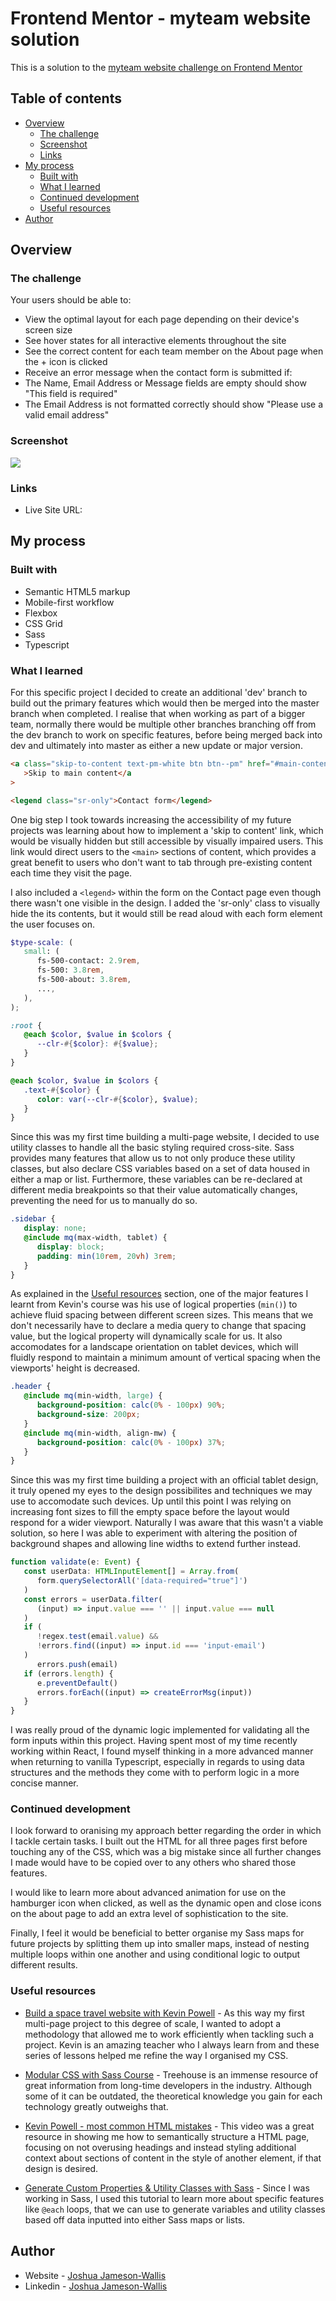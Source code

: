 # Frontend Mentor - myteam website solution

This is a solution to the [myteam website challenge on Frontend Mentor](https://www.frontendmentor.io/challenges/myteam-multipage-website-mxlEauvW)

## Table of contents

-  [Overview](#overview)
   -  [The challenge](#the-challenge)
   -  [Screenshot](#screenshot)
   -  [Links](#links)
-  [My process](#my-process)
   -  [Built with](#built-with)
   -  [What I learned](#what-i-learned)
   -  [Continued development](#continued-development)
   -  [Useful resources](#useful-resources)
-  [Author](#author)

## Overview

### The challenge

Your users should be able to:

-  View the optimal layout for each page depending on their device's screen size
-  See hover states for all interactive elements throughout the site
-  See the correct content for each team member on the About page when the + icon is clicked
-  Receive an error message when the contact form is submitted if:
-  The Name, Email Address or Message fields are empty should show "This field is required"
-  The Email Address is not formatted correctly should show "Please use a valid email address"

### Screenshot

![](./screenshot.png)

### Links

-  Live Site URL:

## My process

### Built with

-  Semantic HTML5 markup
-  Mobile-first workflow
-  Flexbox
-  CSS Grid
-  Sass
-  Typescript

### What I learned

For this specific project I decided to create an additional 'dev' branch to build out the primary features which would then be merged into the master branch when completed. I realise that when working as part of a bigger team, normally there would be multiple other branches branching off from the dev branch to work on specific features, before being merged back into dev and ultimately into master as either a new update or major version.

```html
<a class="skip-to-content text-pm-white btn btn--pm" href="#main-content"
   >Skip to main content</a
>

<legend class="sr-only">Contact form</legend>
```

One big step I took towards increasing the accessibility of my future projects was learning about how to implement a 'skip to content' link, which would be visually hidden but still accessible by visually impaired users. This link would direct users to the `<main>` sections of content, which provides a great benefit to users who don't want to tab through pre-existing content each time they visit the page.

I also included a `<legend>` within the form on the Contact page even though there wasn't one visible in the design. I added the 'sr-only' class to visually hide the its contents, but it would still be read aloud with each form element the user focuses on.

```scss
$type-scale: (
   small: (
      fs-500-contact: 2.9rem,
      fs-500: 3.8rem,
      fs-500-about: 3.8rem,
      ...,
   ),
);
```

```scss
:root {
   @each $color, $value in $colors {
      --clr-#{$color}: #{$value};
   }
}

@each $color, $value in $colors {
   .text-#{$color} {
      color: var(--clr-#{$color}, $value);
   }
}
```

Since this was my first time building a multi-page website, I decided to use utility classes to handle all the basic styling required cross-site. Sass provides many features that allow us to not only produce these utility classes, but also declare CSS variables based on a set of data housed in either a map or list. Furthermore, these variables can be re-declared at different media breakpoints so that their value automatically changes, preventing the need for us to manually do so.

```scss
.sidebar {
   display: none;
   @include mq(max-width, tablet) {
      display: block;
      padding: min(10rem, 20vh) 3rem;
   }
}
```

As explained in the [Useful resources](#useful-resources) section, one of the major features I learnt from Kevin's course was his use of logical properties (`min()`) to achieve fluid spacing between different screen sizes. This means that we don't necessarily have to declare a media query to change that spacing value, but the logical property will dynamically scale for us. It also accomodates for a landscape orientation on tablet devices, which will fluidly respond to maintain a minimum amount of vertical spacing when the viewports' height is decreased.

```scss
.header {
   @include mq(min-width, large) {
      background-position: calc(0% - 100px) 90%;
      background-size: 200px;
   }
   @include mq(min-width, align-mw) {
      background-position: calc(0% - 100px) 37%;
   }
}
```

Since this was my first time building a project with an official tablet design, it truly opened my eyes to the design possibilites and techniques we may use to accomodate such devices. Up until this point I was relying on increasing font sizes to fill the empty space before the layout would respond for a wider viewport. Naturally I was aware that this wasn't a viable solution, so here I was able to experiment with altering the position of background shapes and allowing line widths to extend further instead.

```ts
function validate(e: Event) {
   const userData: HTMLInputElement[] = Array.from(
      form.querySelectorAll('[data-required="true"]')
   )
   const errors = userData.filter(
      (input) => input.value === '' || input.value === null
   )
   if (
      !regex.test(email.value) &&
      !errors.find((input) => input.id === 'input-email')
   )
      errors.push(email)
   if (errors.length) {
      e.preventDefault()
      errors.forEach((input) => createErrorMsg(input))
   }
}
```

I was really proud of the dynamic logic implemented for validating all the form inputs within this project. Having spent most of my time recently working within React, I found myself thinking in a more advanced manner when returning to vanilla Typescript, especially in regards to using data structures and the methods they come with to perform logic in a more concise manner.

### Continued development

I look forward to oranising my approach better regarding the order in which I tackle certain tasks. I built out the HTML for all three pages first before touching any of the CSS, which was a big mistake since all further changes I made would have to be copied over to any others who shared those features.

I would like to learn more about advanced animation for use on the hamburger icon when clicked, as well as the dynamic open and close icons on the about page to add an extra level of sophistication to the site.

Finally, I feel it would be beneficial to better organise my Sass maps for future projects by splitting them up into smaller maps, instead of nesting multiple loops within one another and using conditional logic to output different results.

### Useful resources

-  [Build a space travel website with Kevin Powell](https://scrimba.com/learn/spacetravel) - As this way my first multi-page project to this degree of scale, I wanted to adopt a methodology that allowed me to work efficiently when tackling such a project. Kevin is an amazing teacher who I always learn from and these series of lessons helped me refine the way I organised my CSS.

-  [Modular CSS with Sass Course](https://teamtreehouse.com/library/modular-css-with-sass) - Treehouse is an immense resource of great information from long-time developers in the industry. Although some of it can be outdated, the theoretical knowledge you gain for each technology greatly outweighs that.

-  [Kevin Powell - most common HTML mistakes](https://www.youtube.com/watch?v=NexL5_Vdoq8&ab_channel=KevinPowell) - This video was a great resource in showing me how to semantically structure a HTML page, focusing on not overusing headings and instead styling additional context about sections of content in the style of another element, if that design is desired.

-  [Generate Custom Properties & Utility Classes with Sass](https://www.youtube.com/watch?v=gP8yFWCTr7Q&ab_channel=KevinPowell) - Since I was working in Sass, I used this tutorial to learn more about specific features like `@each` loops, that we can use to generate variables and utility classes based off data inputted into either Sass maps or lists.

## Author

-  Website - [Joshua Jameson-Wallis](https://joshuajamesonwallis.com)
-  Linkedin - [Joshua Jameson-Wallis](https://www.linkedin.com/in/joshua-jameson-wallis/)
